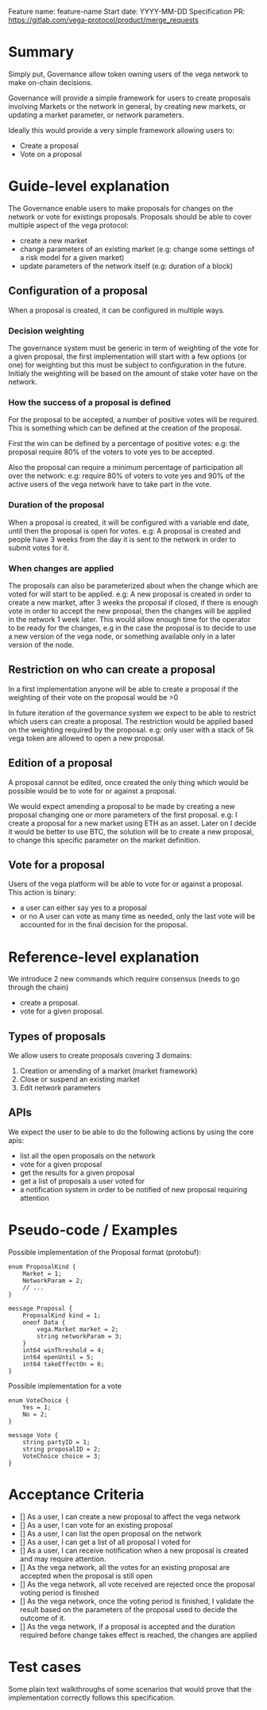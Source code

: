 Feature name: feature-name
Start date: YYYY-MM-DD
Specification PR: https://gitlab.com/vega-protocol/product/merge_requests

# Summary

Simply put, Governance allow token owning users of the vega network to make on-chain decisions.

Governance will provide a simple framework for users to create proposals involving Markets or the network in general, by creating new markets,
or updating a market parameter, or network parameters.

Ideally this would provide a very simple framework allowing users to:
 - Create a proposal
 - Vote on a proposal

# Guide-level explanation

The Governance enable users to make proposals for changes on the network or vote for existings proposals. Proposals should be able to cover multiple aspect of the vega protocol:
 - create a new market
 - change parameters of an existing market (e.g: change some settings of a risk model for a given market)
 - update parameters of the network itself (e.g: duration of a block)

## Configuration of a proposal
When a proposal is created, it can be configured in multiple ways.

### Decision weighting
The governance system must be generic in term of weighting of the vote for a given proposal, the first implementation will start with a few options (or one) for weighting but this must be subject to configuration in the future.
Initialy the weighting will be based on the amount of stake voter have on the network.

### How the success of a proposal is defined
For the proposal to be accepted, a number of positive votes will be required.
This is something which can be defined at the creation of the proposal.

First the win can be defined by a percentage of positive votes:
e.g: the proposal require 80% of the voters to vote yes to be accepted.

Also the proposal can require a minimum percentage of participation all over the network:
e.g: require 80% of voters to vote yes and 90% of the active users of the vega network have to take part in the vote.

### Duration of the proposal
When a proposal is created, it will be configured with a variable end date, until then the proposal is open for votes.
e.g: A proposal is created and people have 3 weeks from the day it is sent to the network in order to submit votes for it.

### When changes are applied
The proposals can also be parameterized about when the change which are voted for will start to be applied.
e.g: A new proposal is created in order to create a new market, after 3 weeks the proposal if closed, if there is enough vote
in order to accept the new proposal, then the changes will be applied in the network 1 week later.
This would allow enough time for the operator to be ready for the changes, e.g in the case the proposal is to decide to use a new
version of the vega node, or something available only in a later version of the node.

## Restriction on who can create a proposal
In a first implementation anyone will be able to create a proposal if the weighting of their vote on the proposal would be >0

In future iteration of the governance system we expect to be able to restrict which users can create a proposal.
The restriction would be applied based on the weighting required by the proposal.
e.g: only user with a stack of 5k vega token are allowed to open a new proposal.

## Edition of a proposal
A proposal cannot be edited, once created the only thing which would be possible would be to vote for or against a proposal.

We would expect amending a proposal to be made by creating a new proposal changing one or more parameters of the first proposal.
e.g: I create a proposal for a new market using ETH as an asset. Later on I decide it would be better to use BTC, the solution
will be to create a new proposal, to change this specific parameter on the market definition.

## Vote for a proposal
Users of the vega platform will be able to vote for or against a proposal.
This action is binary:
 - a user can either say yes to a proposal
 - or no
 A user can vote as many time as needed, only the last vote will be accounted for in the final decision for the proposal.

# Reference-level explanation

We introduce 2 new commands which require consensus (needs to go through the chain)

- create a proposal.
- vote for a given proposal.

## Types of proposals

We allow users to create proposals covering 3 domains:

1. Creation or amending of a market (market framework)
2. Close or suspend an existing market
3. Edit network parameters

## APIs

We expect the user to be able to do the following actions by using the core apis:
 - list all the open proposals on the network
 - vote for a given proposal
 - get the results for a given proposal
 - get a list of proposals a user voted for
 - a notification system in order to be notified of new proposal requiring attention

# Pseudo-code / Examples

Possible implementation of the Proposal format (protobuf):
```
enum ProposalKind {
	Market = 1;
	NetworkParam = 2;
	// ...
}

message Proposal {
	ProposalKind kind = 1;
	oneof Data {
		vega.Market market = 2;
		string networkParam = 3;
	}
	int64 winThreshold = 4;
	int64 openUntil = 5;
	int64 takeEffectOn = 6;
}
```

Possible implementation for a vote
```
enum VoteChoice {
	Yes = 1;
	No = 2;
}

message Vote {
	string partyID = 1;
	string proposalID = 2;
	VoteChoice choice = 3;
}
```

# Acceptance Criteria
- [] As a user, I can create a new proposal to affect the vega network
- [] As a user, I can vote for an existing proposal
- [] As a user, I can list the open proposal on the network
- [] As a user, I can get a list of all proposal I voted for
- [] As a user, I can receive notification when a new proposal is created and may require attention.
- [] As the vega network, all the votes for an existing proposal are accepted when the proposal is still open
- [] As the vega network, all vote received are rejected once the proposal voting period is finished
- [] As the vega network, once the voting period is finished, I validate the result based on the parameters of the proposal used to decide the outcome of it.
- [] As the vega network, if a proposal is accepted and the duration required before change takes effect is reached, the changes are applied

# Test cases
Some plain text walkthroughs of some scenarios that would prove that the implementation correctly follows this specification.

